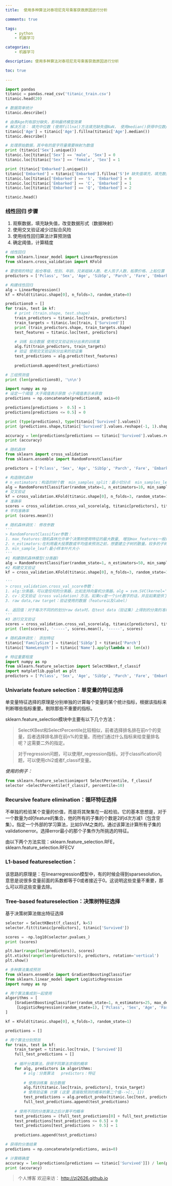 ```yaml
---
title:  使用多种算法对泰坦尼克号乘客获救原因进行分析

comments: true    

tags: 
    - python
    - 机器学习

categories: 
    - 机器学习

description: 使用多种算法对泰坦尼克号乘客获救原因进行分析

toc: true
   
---
```


```python
import pandas
titanic = pandas.read_csv('titanic_train.csv')
titanic.head(20)
```

```python
# 数据简单统计
titanic.describe()
```

```python
# 由表Age列有部分缺失，影响最终模型效果
# 解决方法： 填充中位数 (使用fillna()方法填充缺失值NaN， 使用median()获得中位数/中值)
titanic['Age'] = titanic['Age'].fillna(titanic['Age'].median())
titanic.describe()
```

```python
# 处理原始数据，其中有的是字符量需要映射为数值
print (titanic['Sex'].unique())
titanic.loc[titanic['Sex'] == 'male', 'Sex'] = 0
titanic.loc[titanic['Sex'] == 'female', 'Sex'] = 1

print (titanic['Embarked'].unique())
titanic['Embarked'] = titanic['Embarked'].fillna('S')# 缺失值填充，填充数量最多的类别
titanic.loc[titanic['Embarked'] == 'S', 'Embarked'] = 0
titanic.loc[titanic['Embarked'] == 'C', 'Embarked'] = 1
titanic.loc[titanic['Embarked'] == 'Q', 'Embarked'] = 2

titanic.head()
```

### 线性回归 步骤

1. 观察数据，填充缺失值，改变数据形式（数据映射）
2. 使用交叉验证减少过拟合风险
3. 使用线性回归算法计算预测值
4. 确定阈值，计算精度

```python
# 线性回归
from sklearn.linear_model import LinearRegression
from sklearn.cross_validation import KFold

# 要使用的特征 船仓等级、性别、年龄、兄弟姐妹人数、老人孩子人数、船票价格、上船位置
predictors = ['Pclass', 'Sex', 'Age', 'SibSp', 'Parch', 'Fare', 'Embarked']

# 构建线性回归
alg = LinearRegression()
kf = KFold(titanic.shape[0], n_folds=3, random_state=0)

predictions0 = []
for train, test in kf:
    # print (train.shape, test.shape)
    train_predictors = titanic.loc[train, predictors]
    train_targets = titanic.loc[train, ['Survived']]
    print (train_predictors.shape, train_targets.shape)
    test_features = titanic.loc[test, predictors]
    
    # 训练 拟合数据 使用交叉验证拆分出来的训练集
    alg.fit(train_predictors, train_targets)
    # 验证 使用交叉验证拆分出来的验证集
    test_predictions = alg.predict(test_features)
    
    predictions0.append(test_predictions)

# 三组预测值
print (len(predictions0), '\n\n')

import numpy as np
# 设定一个阈值 大于阈值表示获救 小于阈值表示未获救
predictions = np.concatenate(predictions0, axis=0)

predictions[predictions >  0.5] = 1
predictions[predictions <= 0.5] = 0

print (type(predictions), type(titanic['Survived'].values))
print (predictions.shape,titanic['Survived'].values.reshape(-1, 1).shape)

accuracy = len(predictions[predictions == titanic['Survived'].values.reshape(-1, 1)]) / len(predictions)
print (accuracy)
```

```python
# 随机森林
from sklearn import cross_validation
from sklearn.ensemble import RandomForestClassifier

predictors = ['Pclass', 'Sex', 'Age', 'SibSp', 'Parch', 'Fare', 'Embarked']
```

```python
# 构造随机森林
# n_estimators：构造的树个数  min_samples_split：最小切分点  min_samples_leaf：叶子节点最小个数
alg = RandomForestClassifier(random_state=1, n_estimators=10, min_samples_split=2, min_samples_leaf=1)
# 交叉验证
kf = cross_validation.KFold(titanic.shape[0], n_folds=3, random_state=1)
# 准确率
scores = cross_validation.cross_val_score(alg, titanic[predictors], titanic['Survived'], cv=kf)
# 平均准确率
print (scores.mean())
```

```python
# 随机森林调优： 修改参数 
'''
> RandomForestClassifier参数：
1. max_features:随机森林允许单个决策树使用特征的最大数量, 增加max_features一般能提高模型的性能,同时降低算法的速度
2. n_estimators:在利用最大投票数或平均值来预测之前，想要建立子树的数量。较多的子树可以让模型有更好的性能，但同时让你的代码变慢
3. min_sample_leaf:最小样本叶片大小
'''
#1 构建随机森林模型(分类器)
alg = RandomForestClassifier(random_state=1, n_estimators=50, min_samples_split=4, min_samples_leaf=10)
#2 构建交叉验证
kf = cross_validation.KFold(titanic.shape[0], n_folds=3, random_state=1)

'''
> cross_validation.cross_val_score参数：
1. alg:分类器，可以是任何的分类器，比如支持向量机分类器。alg = svm.SVC(kernel='linear', C=1)
2. cv：交叉验证（cross validation）方法，如果cv是一个int数字的话，并且如果提供了raw target参数，那么就代表使用StratifiedKFold分类方式，如果没有提供raw target参数，那么就代表使用KFold分类方式。
3. raw data,raw target：验证使用的数据（feature以及label）

4. 返回值：对于每次不同的的划分raw data时，在test data（验证集）上得到的分类的准确率
'''
#3 进行交叉验证
scores = cross_validation.cross_val_score(alg, titanic[predictors], titanic['Survived'], cv=kf)
print (len(scores), '-----', scores.mean(), '-----', scores)
```

```python
# 随机森林调优： 添加特征
titanic['FamilySize'] = titanic['SibSp'] + titanic['Parch']
titanic['NameLength'] = titanic['Name'].apply(lambda x: len(x))
```

```python
# 特征重要程度
import numpy as np
from sklearn.feature_selection import SelectKBest,f_classif
import matplotlib.pyplot as plt
predictors = ['Pclass', 'Sex', 'Age', 'SibSp', 'Parch', 'Fare', 'Embarked', 'FamilySize', 'NameLength']
```

### Univariate feature selection：单变量的特征选择
单变量特征选择的原理是分别单独的计算每个变量的某个统计指标，根据该指标来判断哪些指标重要。剔除那些不重要的指标。

sklearn.feature_selection模块中主要有以下几个方法：

> SelectKBest和SelectPercentile比较相似，前者选择排名排在前n个的变量，后者选择排名排在前n%的变量。而他们通过什么指标来给变量排名呢？这需要二外的指定。

> 对于regression问题，可以使用f_regression指标。对于classification问题，可以使用chi2或者f_classif变量。

*使用的例子：*
```python
from sklearn.feature_selectionimport SelectPercentile, f_classif
selector =SelectPercentile(f_classif, percentile=10)
```

### Recursive feature elimination：循环特征选择
不单独的检验某个变量的价值，而是将其聚集在一起检验。它的基本思想是，对于一个数量为d的feature的集合，他的所有的子集的个数是2的d次方减1（包含空集）。指定一个外部的学习算法，比如SVM之类的。通过该算法计算所有子集的validationerror。选择error最小的那个子集作为所挑选的特征。

由以下两个方法实现：sklearn.feature_selection.RFE，sklearn.feature_selection.RFECV

### L1-based featureselection：
该思路的原理是：在linearregression模型中，有的时候会得到sparsesolution。意思是说很多变量前面的系数都等于0或者接近于0。这说明这些变量不重要，那么可以将这些变量去除。

### Tree-based featureselection：决策树特征选择
基于决策树算法做出特征选择

```python
selector = SelectKBest(f_classif, k=5)
selector.fit(titanic[predictors], titanic['Survived'])

scores = -np.log10(selector.pvalues_)
print (scores)

plt.bar(range(len(predictors)), scores)
plt.xticks(range(len(predictors)), predictors, rotation='vertical')
plt.show()
```

```python
# 多种算法集成预测
from sklearn.ensemble import GradientBoostingClassifier
from sklearn.linear_model import LogisticRegression
import numpy as np

# 两个算法集成到一起使用
algorithms = [
    [GradientBoostingClassifier(random_state=1, n_estimators=25, max_depth=3),  ['Pclass', 'Sex', 'Age', 'Fare', 'Embarked', 'FamilySize']],
     [LogisticRegression(random_state=1), ['Pclass', 'Sex', 'Age', 'Fare', 'Embarked']]
]

kf = KFold(titanic.shape[0], n_folds=3, random_state=1)

predictions = []

# 两个算法分别预测
for train, test in kf:
    train_target = titanic.loc[train, ['Survived']]
    full_test_predictions = []
    
    # 循环分类算法，获得不同算法求得的概率
    for alg, predictors in algorithms:
        # alg：分类算法   predictors：特征
        
        # 使用训练集 拟合数据
        alg.fit(titanic.loc[train, predictors], train_target)
        # 使用验证集 计算 (这里 直接取预测的概率的第二个值-->[:, 1])
        test_predictions = alg.predict_proba(titanic.loc[test, predictors].astype(float))[:, 1]
        full_test_predictions.append(test_predictions)
    
    # 使用不同的分类算法之后计算平均概率
    test_predictions = (full_test_predictions[0] + full_test_predictions[1]) / 2
    test_predictions[test_predictions <= 0.5] = 0
    test_predictions[test_predictions >  0.5] = 1
    
    predictions.append(test_predictions)

# 获得的分类结果
predictions = np.concatenate(predictions, axis=0)

# 计算精确度
accuracy = len(predictions[predictions == titanic['Survived']]) / len(predictions)
print (accuracy)
```

> 个人博客 欢迎来访： http://zj2626.github.io